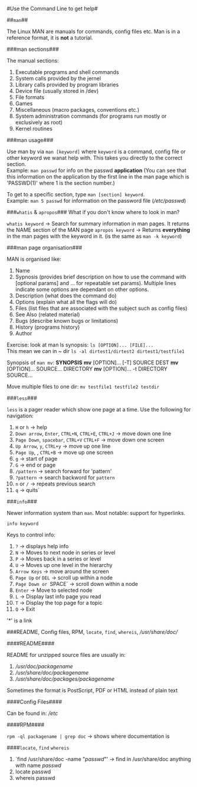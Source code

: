 #Use the Command Line to get help#

##`man`##

The Linux MAN are manuals for commands, config files etc. Man is in a reference format, it is **not** a tutorial.

###man sections###

The manual sections:

1. Executable programs and shell commands
2. System calls provided by the jernel
3. Library calls provided by program libraries
4. Device file (usually stored in /dev)
5. File formats
6. Games
7. Miscellaneous (macro packages, conventions etc.)
8. System administration commands (for programs run mostly or exclusively as root)
9. Kernel routines

###man usage###

Use man by via `man [keyword]` where `keyword` is a command, config file or other keyword we wanat help with. This takes you directly to the correct section.  
Example: `man passwd` for info on the passwd **application** (You can see that this information on the application by the first line in the man page which is 'PASSWD(1)' where 1 is the section number.)

To get to a specific section, type `man [section] keyword`.   
Example: `man 5 passwd` for information on the password file (*/etc/passwd*)

###`whatis` & `apropos`###
What if you don't know where to look in man?

`whatis keyword` -> Search for summary information in man pages. It returns the NAME section of the MAN page
`apropos keyword` -> Returns **everything** in the man pages with the keyword in it. (is the same as `man -k keyword`)

###man page organisation###

MAN is organised like:
1. Name
2. Sypnosis (provides brief description on how to use the command with [optional params] and ... for repeatable set params). Multiple lines indicate some options are dependant on other options.
3. Description (what does the command do)
4. Options (explain what all the flags will do)
5. Files (list files that are associated with the subject such as config files)
6. See Also (related material)
7. Bugs (describe known bugs or limitations)
8. History (programs history)
9. Author

Exercise: look at man ls synopsis: `ls [OPTION]... [FILE]...`  
This mean we can in ~ dir `ls -al dirtest1/dirtest2 dirtest1/testfile1`

Synopsis of `man mv`:
**SYNOPSIS**
       **mv** [OPTION]... [-T] SOURCE DEST
       **mv** [OPTION]... SOURCE... DIRECTORY
       **mv** [OPTION]... -t DIRECTORY SOURCE...

Move multiple files to one dir: `mv testfile1 testfile2 testdir`

###`less`###

`less` is a pager reader which show one page at a time. Use the following for navigation:

1. `H` or `h` -> help
2. `Down arrow`, `Enter`, `CTRL+N`, `CTRL+E`, `CTRL+J` -> move down one line
3. `Page Down`, `spacebar`, `CTRL+V` `CTRL+F` -> move down one screen
4. `Up Arrow`, `y`, `CTRL+y` -> move up one line
5. `Page Up`, , `CTRL+B` -> move up one screen
6. `g` -> start of page
6. `G` -> end or page
7. `/pattern` -> search forward for 'pattern'
8. `?pattern` -> search backword for `pattern`
9. `n` or `/` -> repeats previous search
10. `q` -> quits`

###`info`###

Newer information system than `man`. Most notable: support for hyperlinks.

`info keyword`

Keys to control info:

1. `?` -> displays help info
2. `N` -> Moves to next node in series or level
3. `P` -> Moves back in a series or level
4. `U` -> Moves up one level in the hierarchy
5. `Arrow Keys` -> move around the screen
6. `Page Up` or `DEL` -> scroll up within a node
7. `Page Down or `SPACE` -> scroll down within a node
8. `Enter` -> Move to selected node
9. `L` -> Display last info page you read
10. `T` -> Display the top page for a topic
11. `Q` -> Exit

'*' is a link

###README, Config files, RPM, `locate`, `find`, `whereis`, */usr/share/doc/*

####README####

README for unzipped source files are usually in:

1. */usr/doc/packagename*
2. */usr/share/doc/packagename*
3. */usr/share/doc/packages/packagename*

Sometimes the format is PostScript, PDF or HTML instead of plain text

####Config Files####

Can be found in: */etc*

####RPM####

`rpm -ql packagename | grep doc` -> shows where documentation is

####`locate`, `find` `whereis`

1. `find /usr/share/doc -name "*passwd*"' -> find in /usr/share/doc anything with name *passwd*
2. locate passwd
3. whereis passwd 

